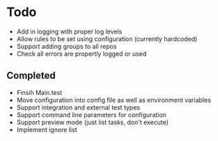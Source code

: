# Todo

* Add in logging with proper log levels
* Allow rules to be set using configuration (currently hardcoded)
* Support adding groups to all repos
* Check all errors are propertly logged or used

## Completed
* Finsih Main.test
* Move configuration into config file as well as environment variables
* Support integration and external test types
* Support command line parameters for configuration
* Support preview mode (just list tasks, don't execute)
* Implement ignore list
